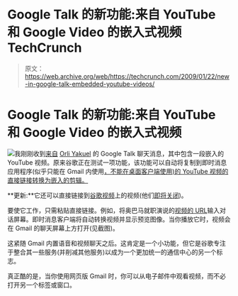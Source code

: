 # Google Talk 的新功能:来自 YouTube 和 Google Video 的嵌入式视频 TechCrunch

> 原文：<https://web.archive.org/web/https://techcrunch.com/2009/01/22/new-in-google-talk-embedded-youtube-videos/>

# Google Talk 的新功能:来自 YouTube 和 Google Video 的嵌入式视频

![](img/8d7c676f5693208f6b31bbd95d51a725.png)我刚刚收到[来自](https://web.archive.org/web/20221006021759/http://www.crunchbase.com/product/google-talk) [Orli Yakuel](https://web.archive.org/web/20221006021759/http://blog.go2web20.net/) 的 Google Talk 聊天消息，其中包含一段嵌入的 YouTube 视频。原来谷歌正在测试一项功能，该功能可以自动将复制到即时消息应用程序(似乎只能在 Gmail 内使用[，不能在桌面客户端使用)的 YouTube 视频的直接链接转换为嵌入的剪辑。](https://web.archive.org/web/20221006021759/http://gmailblog.blogspot.com/2009/01/watch-videos-right-in-gmail-chat.html)

**更新:**它还可以直接链接到[谷歌视频](https://web.archive.org/web/20221006021759/http://www.crunchbase.com/product/google-video)上的视频(他们[即将关闭](https://web.archive.org/web/20221006021759/http://www.beta.techcrunch.com/2009/01/14/google-axes-dodgeball-jaiku-video-and-more/))。

要使它工作，只需粘贴直接链接。例如，将奥巴马就职演说的[视频的 URL](https://web.archive.org/web/20221006021759/http://www.youtube.com/watch?v=3PuHGKnboNY)输入对话屏幕。即时消息客户端将自动转换视频并显示预览图像。当你播放它时，视频会在 Gmail 的聊天屏幕上方打开(见截图)。

这紧随 Gmail 内置语音和视频聊天之后。这肯定是一个小功能，但它是谷歌专注于整合其一些服务(并削减其他服务)以成为一个更加统一的通信中心的另一个标志。

真正酷的是，当你使用网页版 Gmail 时，你可以从电子邮件中观看视频，而不必打开另一个标签或窗口。